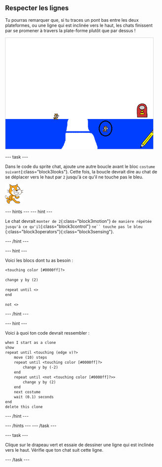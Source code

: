 ## Respecter les lignes

Tu pourras remarquer que, si tu traces un pont bas entre les deux plateformes, ou une ligne qui est inclinée vers le haut, les chats finissent par se promener à travers la plate-forme plutôt que par dessus !

![Chats qui traversent la plate-forme](images/cat-walk-through-platform.png)

\--- task \---

Dans le code du sprite chat, ajoute une autre boucle avant le bloc `costume suivant`{:class="block3looks"}. Cette fois, la boucle devrait dire au chat de se déplacer vers le haut par `2` jusqu'à ce qu'il ne touche pas le bleu.

![Sprite Chat](images/cat-sprite.png)

\--- hints \--- \--- hint \---

Le chat devrait `monter de 2`{:class="block3motion"} `de manière répétée jusqu'à ce qu'il`{:class="block3control"} `ne`` touche pas le bleu` {:class="block3operators"}{:class="block3sensing"}.

\--- /hint \---

\--- hint \---

Voici les blocs dont tu as besoin :

```blocks3
<touching color [#0000ff]?>

change y by (2)

repeat until <>
end

not <>
```

\--- /hint \---

\--- hint \---

Voici à quoi ton code devrait ressembler :

```blocks3
when I start as a clone
show
repeat until <touching (edge v)?>
    move (10) steps
    repeat until <touching color [#0000ff]?>
        change y by (-2)
    end
    repeat until <not <touching color [#0000ff]?>>
        change y by (2)
    end
    next costume
    wait (0.1) seconds
end
delete this clone
```

\--- /hint \---

\--- /hints \--- \--- /task \---

\--- task \---

Clique sur le drapeau vert et essaie de dessiner une ligne qui est inclinée vers le haut. Vérifie que ton chat suit cette ligne.

\--- /task \---